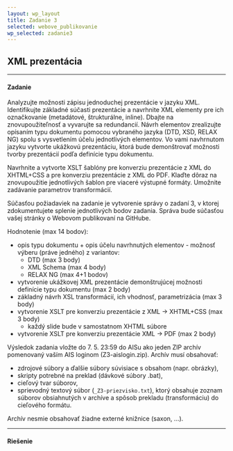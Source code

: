 ```yaml
---
layout: wp_layout
title: Zadanie 3
selected: webove_publikovanie
wp_selected: zadanie3
---
```


## XML prezentácia

---

#### **Zadanie**

Analyzujte možnosti zápisu jednoduchej prezentácie v jazyku XML. Identifikujte základné súčasti prezentácie a navrhnite XML elementy pre ich označkovanie (metadátové, štrukturálne, inline). Dbajte na znovupoužiteľnosť a vyvarujte sa redundancií. Návrh elementov zrealizujte opísaním typu dokumentu pomocou vybraného jazyka (DTD, XSD, RELAX NG) spolu s vysvetlením účelu jednotlivých elementov. Vo vami navhrnutom jazyku vytvorte ukážkovú prezentáciu, ktorá bude demonštrovať možnosti tvorby prezentácií podľa definície typu dokumentu.

Navrhnite a vytvorte XSLT šablóny pre konverziu prezentácie z XML do XHTML+CSS a pre konverziu prezentácie z XML do PDF. Klaďte dôraz na znovupoužitie jednotlivých šablon pre viaceré výstupné formáty. Umožnite zadávanie parametrov transformácií.

Súčasťou požiadaviek na zadanie je vytvorenie správy o zadaní 3, v ktorej zdokumentujete splenie jednotlivých bodov zadania. Správa bude súčasťou vašej stránky o Webovom publikovaní na GitHube.

Hodnotenie (max 14 bodov):

* opis typu dokumentu + opis účelu navrhnutých elementov - možnosť výberu (práve jedného) z variantov:
  * DTD (max 3 body)
  * XML Schema (max 4 body)
  * RELAX NG (max 4+1 bodov)
* vytvorenie ukážkovej XML prezentácie demonštrujúcej možnosti definície typu dokumentu (max 2 body)
* základný návrh XSL transformácií, ich vhodnosť, parametrizácia (max 3 body)
* vytvorenie XSLT pre konverziu prezentácie z XML -> XHTML+CSS (max 3 body)
  * každý slide bude v samostatnom XHTML súbore
* vytvorenie XSLT pre konverziu prezentácie XML -> PDF (max 2 body)

Výsledok zadania vložte do 7. 5. 23:59 do AISu ako jeden ZIP archív pomenovaný vaším AIS loginom (Z3-aislogin.zip). Archív musí obsahovať:

* zdrojové súbory a ďalšie súbory súvisiace s obsahom (napr. obrázky),
* skripty potrebné na preklad (dávkové súbory .bat),
* cieľový tvar súborov,
* sprievodný textový súbor (```_Z3-priezvisko.txt```), ktorý obsahuje zoznam súborov obsiahnutých v archíve a spôsob prekladu (transformáciu) do cieľového formátu.

Archív nesmie obsahovať žiadne externé knižnice (saxon, …).

---

#### **Riešenie**
